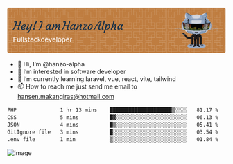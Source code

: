 ![Header](./github-header-image.png)

- 👋 Hi, I’m @hanzo-alpha
- 👀 I’m interested in software developer
- 🌱 I’m currently learning laravel, vue, react, vite, tailwind
- 📫 How to reach me just send me email to hansen.makangiras@hotmail.com 

<!---
hanzo-alpha/hanzo-alpha is a ✨ special ✨ repository because its `README.md` (this file) appears on your GitHub profile.
You can click the Preview link to take a look at your changes.
--->

<!--START_SECTION:waka-->

```txt
PHP              1 hr 13 mins    ████████████████████▒░░░░   81.17 %
CSS              5 mins          █▓░░░░░░░░░░░░░░░░░░░░░░░   06.13 %
JSON             4 mins          █▒░░░░░░░░░░░░░░░░░░░░░░░   05.41 %
GitIgnore file   3 mins          █░░░░░░░░░░░░░░░░░░░░░░░░   03.54 %
.env file        1 min           ▒░░░░░░░░░░░░░░░░░░░░░░░░   01.84 %
```

<!--END_SECTION:waka-->

![image](https://github.com/hanzo-alpha/hanzo-alpha/assets/111342797/c4bd2977-6123-4017-8652-6e166259b484)

